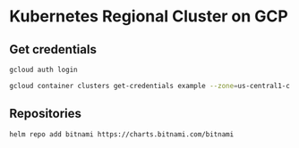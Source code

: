 # Kubernetes Regional Cluster on GCP

## Get credentials

```bash
gcloud auth login

gcloud container clusters get-credentials example --zone=us-central1-c
``` 

## Repositories
``` 
helm repo add bitnami https://charts.bitnami.com/bitnami
```